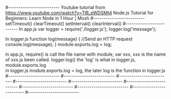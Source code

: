 #-------------------------
Youtube tutorial from https://www.youtube.com/watch?v=TlB_eWDSMt4
Node.js Tutorial for Beginners: Learn Node in 1 Hour | Mosh
#-------------------------
setTimeout()
clearTimeout()
setInterval()
clearInterval()
#-------------------------
In app.js
var logger = require('./logger.js');
logger.log('message');

In logger.js
function log(message) {
    //Send an HTTP request
    console.log(message);
}
module.exports.log = log;

in app.js, require() is call the file name with module, var xxx, xxx is the name of xxx.js been called.
            logger.log()   the 'log' is what in logger.js, module.exports.log  
in logger.js
    module.exports.log = log, the later log is the function in logger.js
#-------------------------
#-------------------------
#-------------------------
#-------------------------
#-------------------------
#-------------------------
#-------------------------
#-------------------------
#-------------------------
#-------------------------